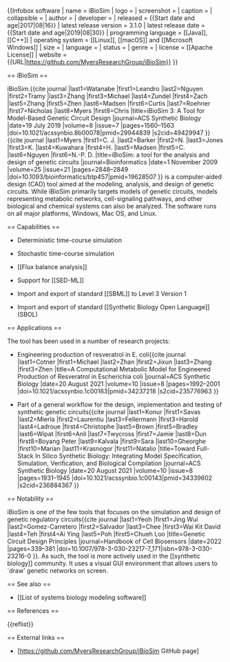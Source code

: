 
{{Infobox software
| name                   = iBioSim
| logo                   = <!-- [[File: ]] -->
| screenshot             = <!-- [[File: ]] --> 
| caption                = 
| collapsible            = 
| author                 = 
| developer              = 
| released               = {{Start date and age|2017|08|16}}
| latest release version = 3.1.0
| latest release date    = {{Start date and age|2019|08|30}}
| programming language   = [[Java]],[[C++]]
| operating system       = [[Linux]], [[macOS]] and [[Microsoft Windows]]
| size                   = 
| language               = 
| status                 = 
| genre                  = 
| license                = [[Apache License]]
| website                = {{URL|https://github.com/MyersResearchGroup/iBioSim}}
}}

== iBioSim ==

iBioSim.<ref>{{cite journal |last1=Watanabe |first1=Leandro |last2=Nguyen |first2=Tramy |last3=Zhang |first3=Michael |last4=Zundel |first4=Zach |last5=Zhang |first5=Zhen |last6=Madsen |first6=Curtis |last7=Roehner |first7=Nicholas |last8=Myers |first8=Chris |title=iBioSim 3: A Tool for Model-Based Genetic Circuit Design |journal=ACS Synthetic Biology |date=19 July 2019 |volume=8 |issue=7 |pages=1560–1563 |doi=10.1021/acssynbio.8b00078|pmid=29944839 |s2cid=49429947 }}</ref><ref>{{cite journal |last1=Myers |first1=C. J. |last2=Barker |first2=N. |last3=Jones |first3=K. |last4=Kuwahara |first4=H. |last5=Madsen |first5=C. |last6=Nguyen |first6=N.-P. D. |title=iBioSim: a tool for the analysis and design of genetic circuits |journal=Bioinformatics |date=1 November 2009 |volume=25 |issue=21 |pages=2848–2849 |doi=10.1093/bioinformatics/btp457|pmid=19628507 }}</ref> is a computer-aided design (CAD) tool aimed at the modeling, analysis, and design of genetic circuits. While iBioSim primarily targets models of genetic circuits, models representing metabolic networks, cell-signaling pathways, and other biological and chemical systems can also be analyzed. The software runs on all major platforms, Windows, Mac OS, and Linux.

== Capabilities ==

* Deterministic time-course simulation

* Stochastic time-course simulation

* [[Flux balance analysis]]

* Support for [[SED-ML]]

* Import and export of standard [[SBML]] to Level 3 Version 1

* Import and export of standard [[Synthetic Biology Open Language]] (SBOL)

== Applications ==

The tool has been used in a number of research projects:

* Engineering production of resveratrol in E. coli<ref>{{cite journal |last1=Cotner |first1=Michael |last2=Zhan |first2=Jixun |last3=Zhang |first3=Zhen |title=A Computational Metabolic Model for Engineered Production of Resveratrol in Escherichia coli |journal=ACS Synthetic Biology |date=20 August 2021 |volume=10 |issue=8 |pages=1992–2001 |doi=10.1021/acssynbio.1c00163|pmid=34237218 |s2cid=235776963 }}</ref>

* Part of a general workflow for the design, implementation and testing of synthetic genetic circuits<ref>{{cite journal |last1=Konur |first1=Savas |last2=Mierla |first2=Laurentiu |last3=Fellermann |first3=Harold |last4=Ladroue |first4=Christophe |last5=Brown |first5=Bradley |last6=Wipat |first6=Anil |last7=Twycross |first7=Jamie |last8=Dun |first8=Boyang Peter |last9=Kalvala |first9=Sara |last10=Gheorghe |first10=Marian |last11=Krasnogor |first11=Natalio |title=Toward Full-Stack In Silico Synthetic Biology: Integrating Model Specification, Simulation, Verification, and Biological Compilation |journal=ACS Synthetic Biology |date=20 August 2021 |volume=10 |issue=8 |pages=1931–1945 |doi=10.1021/acssynbio.1c00143|pmid=34339602 |s2cid=236884367 }}</ref>

== Notability ==

iBioSim is one of the few tools that focuses on the simulation and design of genetic regulatory circuits<ref>{{cite journal |last1=Yeoh |first1=Jing Wui |last2=Gomez-Carretero |first2=Salvador |last3=Chee |first3=Wai Kit David |last4=Teh |first4=Ai Ying |last5=Poh |first5=Chueh Loo |title=Genetic Circuit Design Principles |journal=Handbook of Cell Biosensors |date=2022 |pages=339–381 |doi=10.1007/978-3-030-23217-7_171|isbn=978-3-030-23216-0 }}</ref>. As such, the tool is more actively used in the [[synthetic biology]] community. It uses a visual GUI environment that allows users to `draw' genetic networks on screen.

== See also ==
* [[List of systems biology modeling software]]

== References ==
<!-- Inline citations added to your article will automatically display here. See en.wikipedia.org/wiki/WP:REFB for instructions on how to add citations. -->
{{reflist}}

== External links ==
* [https://github.com/MyersResearchGroup/iBioSim GitHub page]

<!--- Categories --->
